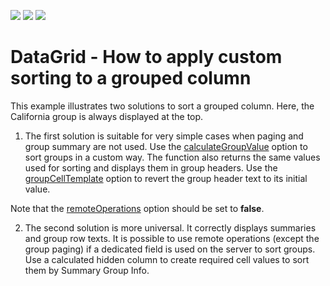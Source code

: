 <!-- default badges list -->
![](https://img.shields.io/endpoint?url=https://codecentral.devexpress.com/api/v1/VersionRange/301738369/20.1.7%2B)
[![](https://img.shields.io/badge/Open_in_DevExpress_Support_Center-FF7200?style=flat-square&logo=DevExpress&logoColor=white)](https://supportcenter.devexpress.com/ticket/details/T937547)
[![](https://img.shields.io/badge/📖_How_to_use_DevExpress_Examples-e9f6fc?style=flat-square)](https://docs.devexpress.com/GeneralInformation/403183)
<!-- default badges end -->
# DataGrid - How to apply custom sorting to a grouped column

This example illustrates two solutions to sort a grouped column. Here, the California group is always displayed at the top.

 1. The first solution is suitable for very simple cases when paging and group summary are not used. Use the [calculateGroupValue](https://js.devexpress.com/Documentation/ApiReference/UI_Widgets/dxDataGrid/Configuration/columns/#calculateGroupValue) option to sort groups in a custom way. The function also returns the same values used for sorting and displays them in group headers. Use the [groupCellTemplate](https://js.devexpress.com/Documentation/ApiReference/UI_Widgets/dxDataGrid/Configuration/columns/#groupCellTemplate) option to revert the group header text to its initial value. 

 Note that the [remoteOperations](https://js.devexpress.com/Documentation/ApiReference/UI_Widgets/dxDataGrid/Configuration/remoteOperations/) option should be set to **false**.

 2. The second solution is more universal. It correctly displays summaries and group row texts. It is possible to use remote operations (except the group paging) if a dedicated field is used on the server to sort groups. Use a calculated hidden column to create required cell values to sort them by Summary Group Info.
